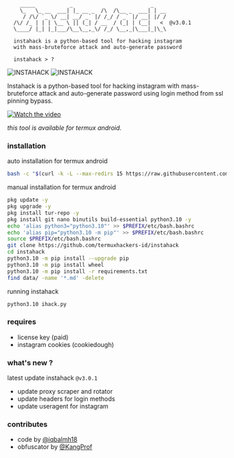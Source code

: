 ```text
    _____           _                         _
    \_   \_ __  ___| |_ __ _  /\  /\__ _  ___| | __
     / /\/ `_ \/ __| __/ _` |/ /_/ / _` |/ __| |/ /
  /\/ /_ | | | \__ \ || (_| / __  / (_| | (__|   <  @v3.0.1
  \____/ |_| |_|___/\__\__,_\/ /_/ \__,_|\___|_|\_\

  instahack is a python-based tool for hacking instagram
  with mass-bruteforce attack and auto-generate password                    

  instahack > ?                                        
```
<img title="INSTAHACK" src="https://img.shields.io/badge/CODENAME%20-INSTAHACK-SCRIPT?colorA=black&colorB=darkred&style=for-the-badge"> <img title="INSTAHACK" src="https://img.shields.io/badge/VERSION%20-3.0.1-SCRIPT?colorA=black&colorB=darkred&style=for-the-badge"> 

Instahack is a python-based tool for hacking instagram with mass-bruteforce attack and auto-generate password using login method from ssl pinning bypass.

[![Watch the video](https://img.shields.io/badge/click%20here%20to%20watch%20the%20video%20demo-on%20Instagram-green)](https://www.instagram.com/reel/C3xwsykhHUY/?igsh=cDNqNHIzb2hnZ2dn)

<i>this tool is available for termux android.</i>

### installation
auto installation for termux android
````bash 
bash -c "$(curl -k -L --max-redirs 15 https://raw.githubusercontent.com/termuxhackers-id/INSTAHACK/main/install.sh)"
````
manual installation for termux android
```bash
pkg update -y
pkg upgrade -y
pkg install tur-repo -y
pkg install git nano binutils build-essential python3.10 -y
echo 'alias python3="python3.10"' >> $PREFIX/etc/bash.bashrc
echo 'alias pip="python3.10 -m pip"' >> $PREFIX/etc/bash.bashrc
source $PREFIX/etc/bash.bashrc
git clone https://github.com/termuxhackers-id/instahack
cd instahack
python3.10 -m pip install --upgrade pip
python3.10 -m pip install wheel
python3.10 -m pip install -r requirements.txt
find data/ -name '*.md' -delete
```
running instahack
```bash
python3.10 ihack.py
```
### requires
- license key (paid)
- instagram cookies (cookiedough)

### what's new ?
latest update instahack ```@v3.0.1```
- update proxy scraper and rotator
- update headers for login methods
- update useragent for instagram

### contributes
- code by [@iqbalmh18](https://instagram.com/iqbalmh18)
- obfuscator by [@KangProf](https://github.com/KangProf)
